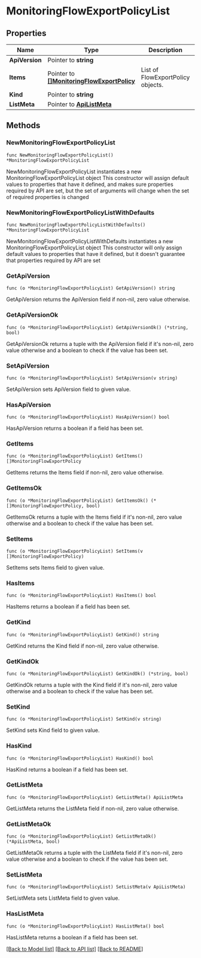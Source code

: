 # MonitoringFlowExportPolicyList

## Properties

Name | Type | Description | Notes
------------ | ------------- | ------------- | -------------
**ApiVersion** | Pointer to **string** |  | [optional] 
**Items** | Pointer to [**[]MonitoringFlowExportPolicy**](MonitoringFlowExportPolicy.md) | List of FlowExportPolicy objects. | [optional] 
**Kind** | Pointer to **string** |  | [optional] 
**ListMeta** | Pointer to [**ApiListMeta**](apiListMeta.md) |  | [optional] 

## Methods

### NewMonitoringFlowExportPolicyList

`func NewMonitoringFlowExportPolicyList() *MonitoringFlowExportPolicyList`

NewMonitoringFlowExportPolicyList instantiates a new MonitoringFlowExportPolicyList object
This constructor will assign default values to properties that have it defined,
and makes sure properties required by API are set, but the set of arguments
will change when the set of required properties is changed

### NewMonitoringFlowExportPolicyListWithDefaults

`func NewMonitoringFlowExportPolicyListWithDefaults() *MonitoringFlowExportPolicyList`

NewMonitoringFlowExportPolicyListWithDefaults instantiates a new MonitoringFlowExportPolicyList object
This constructor will only assign default values to properties that have it defined,
but it doesn't guarantee that properties required by API are set

### GetApiVersion

`func (o *MonitoringFlowExportPolicyList) GetApiVersion() string`

GetApiVersion returns the ApiVersion field if non-nil, zero value otherwise.

### GetApiVersionOk

`func (o *MonitoringFlowExportPolicyList) GetApiVersionOk() (*string, bool)`

GetApiVersionOk returns a tuple with the ApiVersion field if it's non-nil, zero value otherwise
and a boolean to check if the value has been set.

### SetApiVersion

`func (o *MonitoringFlowExportPolicyList) SetApiVersion(v string)`

SetApiVersion sets ApiVersion field to given value.

### HasApiVersion

`func (o *MonitoringFlowExportPolicyList) HasApiVersion() bool`

HasApiVersion returns a boolean if a field has been set.

### GetItems

`func (o *MonitoringFlowExportPolicyList) GetItems() []MonitoringFlowExportPolicy`

GetItems returns the Items field if non-nil, zero value otherwise.

### GetItemsOk

`func (o *MonitoringFlowExportPolicyList) GetItemsOk() (*[]MonitoringFlowExportPolicy, bool)`

GetItemsOk returns a tuple with the Items field if it's non-nil, zero value otherwise
and a boolean to check if the value has been set.

### SetItems

`func (o *MonitoringFlowExportPolicyList) SetItems(v []MonitoringFlowExportPolicy)`

SetItems sets Items field to given value.

### HasItems

`func (o *MonitoringFlowExportPolicyList) HasItems() bool`

HasItems returns a boolean if a field has been set.

### GetKind

`func (o *MonitoringFlowExportPolicyList) GetKind() string`

GetKind returns the Kind field if non-nil, zero value otherwise.

### GetKindOk

`func (o *MonitoringFlowExportPolicyList) GetKindOk() (*string, bool)`

GetKindOk returns a tuple with the Kind field if it's non-nil, zero value otherwise
and a boolean to check if the value has been set.

### SetKind

`func (o *MonitoringFlowExportPolicyList) SetKind(v string)`

SetKind sets Kind field to given value.

### HasKind

`func (o *MonitoringFlowExportPolicyList) HasKind() bool`

HasKind returns a boolean if a field has been set.

### GetListMeta

`func (o *MonitoringFlowExportPolicyList) GetListMeta() ApiListMeta`

GetListMeta returns the ListMeta field if non-nil, zero value otherwise.

### GetListMetaOk

`func (o *MonitoringFlowExportPolicyList) GetListMetaOk() (*ApiListMeta, bool)`

GetListMetaOk returns a tuple with the ListMeta field if it's non-nil, zero value otherwise
and a boolean to check if the value has been set.

### SetListMeta

`func (o *MonitoringFlowExportPolicyList) SetListMeta(v ApiListMeta)`

SetListMeta sets ListMeta field to given value.

### HasListMeta

`func (o *MonitoringFlowExportPolicyList) HasListMeta() bool`

HasListMeta returns a boolean if a field has been set.


[[Back to Model list]](../README.md#documentation-for-models) [[Back to API list]](../README.md#documentation-for-api-endpoints) [[Back to README]](../README.md)


